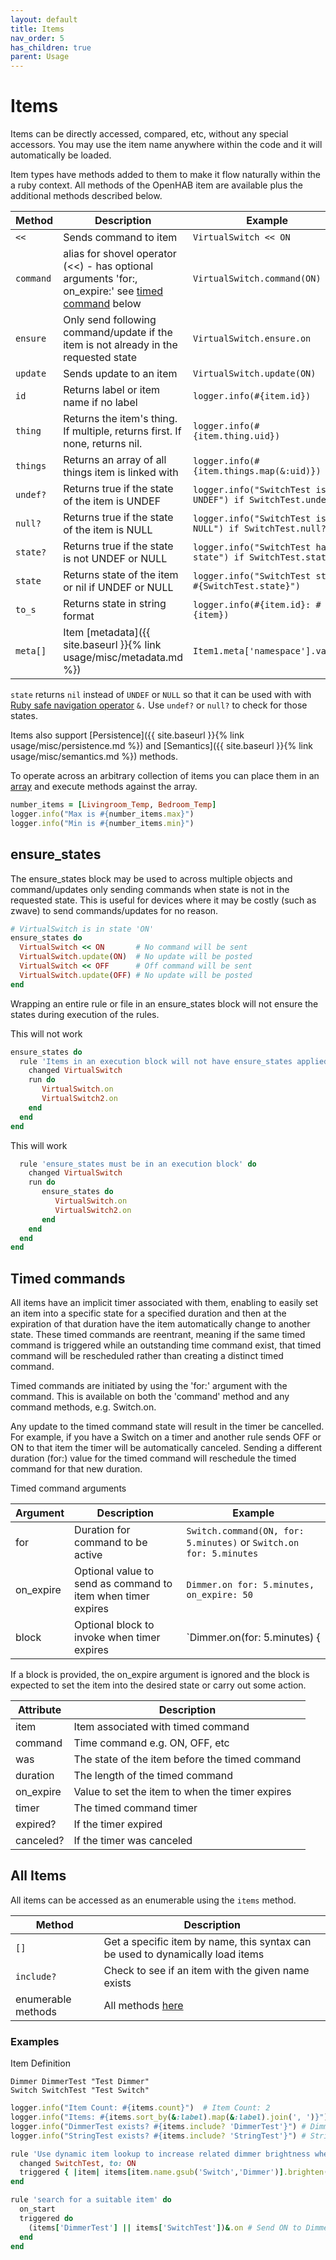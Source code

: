```yaml
---
layout: default
title: Items
nav_order: 5
has_children: true
parent: Usage
---
```


# Items

Items can be directly accessed, compared, etc, without any special accessors. You may use the item name anywhere within the code and it will automatically be loaded.

Item types have methods added to them to make it flow naturally within the a ruby context.  All methods of the OpenHAB item are available plus the additional methods described below.

| Method    | Description                                                                                                           | Example                                                      |
| --------- | --------------------------------------------------------------------------------------------------------------------- | ------------------------------------------------------------ |
| `<<`      | Sends command to item                                                                                                 | `VirtualSwitch << ON`                                        |
| `command` | alias for shovel operator (<<) - has optional arguments 'for:, on_expire:' see [timed command](#timed-commands) below | `VirtualSwitch.command(ON)`                                  |
| `ensure`  | Only send following command/update if the item is not already in the requested state                                  | `VirtualSwitch.ensure.on`                                    |
| `update`  | Sends update to an item                                                                                               | `VirtualSwitch.update(ON)`                                   |
| `id`      | Returns label or item name if no label                                                                                | `logger.info(#{item.id})`                                    |
| `thing`   | Returns the item's thing. If multiple, returns first. If none, returns nil.                                           | `logger.info(#{item.thing.uid})`                             |
| `things`  | Returns an array of all things item is linked with                                                                    | `logger.info(#{item.things.map(&:uid)})`                     |
| `undef?`  | Returns true if the state of the item is UNDEF                                                                        | `logger.info("SwitchTest is UNDEF") if SwitchTest.undef?`    |
| `null?`   | Returns true if the state of the item is NULL                                                                         | `logger.info("SwitchTest is NULL") if SwitchTest.null?`      |
| `state?`  | Returns true if the state is not UNDEF or NULL                                                                        | `logger.info("SwitchTest has a state") if SwitchTest.state?` |
| `state`   | Returns state of the item or nil if UNDEF or NULL                                                                     | `logger.info("SwitchTest state #{SwitchTest.state}")`        |
| `to_s`    | Returns state in string format                                                                                        | `logger.info(#{item.id}: #{item})`                           |
| `meta[]`  | Item [metadata]({{ site.baseurl }}{% link usage/misc/metadata.md %})                                                  | `Item1.meta['namespace'].value`                              |

`state` returns `nil` instead of `UNDEF` or `NULL` so that it can be used with with [Ruby safe navigation operator](https://ruby-doc.org/core-2.6/doc/syntax/calling_methods_rdoc.html) `&.`  Use `undef?` or `null?` to check for those states.

Items also support [Persistence]({{ site.baseurl }}{% link usage/misc/persistence.md %}) and [Semantics]({{ site.baseurl }}{% link usage/misc/semantics.md %}) methods.

To operate across an arbitrary collection of items you can place them in an [array](https://ruby-doc.org/core-2.6.8/Array.html) and execute methods against the array.

```ruby
number_items = [Livingroom_Temp, Bedroom_Temp]
logger.info("Max is #{number_items.max}")
logger.info("Min is #{number_items.min}")
```

## ensure_states

The ensure_states block may be used to across multiple objects and command/updates only sending commands when state is not in the requested state. This is useful for devices where it may be costly (such as zwave) to send commands/updates for no reason.

```ruby
# VirtualSwitch is in state 'ON'
ensure_states do
  VirtualSwitch << ON       # No command will be sent
  VirtualSwitch.update(ON)  # No update will be posted
  VirtualSwitch << OFF      # Off command will be sent
  VirtualSwitch.update(OFF) # No update will be posted
end
```

Wrapping an entire rule or file in an ensure_states block will not ensure the states during execution of the rules. 

This will not work

```ruby
ensure_states do
  rule 'Items in an execution block will not have ensure_states applied to them' do
    changed VirtualSwitch
    run do 
       VirtualSwitch.on
       VirtualSwitch2.on
    end
  end
end
```

This will work

```ruby
  rule 'ensure_states must be in an execution block' do
    changed VirtualSwitch
    run do 
       ensure_states do 
          VirtualSwitch.on
          VirtualSwitch2.on
       end
    end
  end
end
```

## Timed commands

All items have an implicit timer associated with them, enabling to easily set an item into a specific state for a specified duration and then at the expiration of that duration have the item automatically change to another state. These timed commands are reentrant, meaning if the same timed command is triggered while an outstanding time command exist, that timed command will be rescheduled rather than creating a distinct timed command. 

Timed commands are initiated by using the 'for:' argument with the command.  This is available on both the 'command' method and any command methods, e.g. Switch.on.

Any update to the timed command state will result in the timer be cancelled. For example, if you have a Switch on a timer and another rule sends OFF or ON to that item the timer will be automatically canceled.  Sending a different duration (for:) value for the timed command will reschedule the timed command for that new duration.


Timed command arguments

| Argument  | Description                                                  | Example                                                            |
| --------- | ------------------------------------------------------------ | ------------------------------------------------------------------ |
| for       | Duration for command to be active                            | `Switch.command(ON, for: 5.minutes)` or `Switch.on for: 5.minutes` |
| on_expire | Optional value to send as command to item when timer expires | `Dimmer.on for: 5.minutes, on_expire: 50`                          |
| block     | Optional block to invoke when timer expires                  | `Dimmer.on(for: 5.minutes) { |event| Dimmer.off if Light.on? }`    |

If a block is provided, the on_expire argument is ignored and the block is expected to set the item into the desired state or carry out some action.


| Attribute | Description                                     |
| --------- | ----------------------------------------------- |
| item      | Item associated with timed command              |
| command   | Time command e.g. ON, OFF, etc                  |
| was       | The state of the item before the timed command  |
| duration  | The length of the timed command                 |
| on_expire | Value to set the item to when the timer expires |
| timer     | The timed command timer                         |
| expired?  | If the timer expired                            |
| canceled? | If the timer was canceled                       |

## All Items

All items can be accessed as an enumerable using the `items` method. 

| Method             | Description                                                                    |
| ------------------ | ------------------------------------------------------------------------------ |
| `[]`               | Get a specific item by name, this syntax can be used to dynamically load items |
| `include?`         | Check to see if an item with the given name exists                             |
| enumerable methods | All methods [here](https://ruby-doc.org/core-2.6.8/Enumerable.html)            |

### Examples

Item Definition
```
Dimmer DimmerTest "Test Dimmer"
Switch SwitchTest "Test Switch"
```

```ruby
logger.info("Item Count: #{items.count}")  # Item Count: 2
logger.info("Items: #{items.sort_by(&:label).map(&:label).join(', ')}")  #Items: Test Dimmer, Test Switch' 
logger.info("DimmerTest exists? #{items.include? 'DimmerTest'}") # DimmerTest exists? true
logger.info("StringTest exists? #{items.include? 'StringTest'}") # StringTest exists? false
```

```ruby
rule 'Use dynamic item lookup to increase related dimmer brightness when switch is turned on' do
  changed SwitchTest, to: ON
  triggered { |item| items[item.name.gsub('Switch','Dimmer')].brighten(10) }
end
```

```ruby
rule 'search for a suitable item' do
  on_start
  triggered do
    (items['DimmerTest'] || items['SwitchTest'])&.on # Send ON to DimmerTest if it exists, otherwise send it to SwitchTest
  end
end
```
